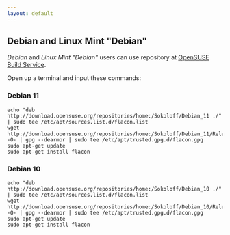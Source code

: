 ```yaml
---
layout: default
---
```


## Debian and Linux Mint "Debian"

*Debian* and *Linux Mint "Debian"* users can use repository at [OpenSUSE Build Service](http://download.opensuse.org/repositories/home:/Sokoloff/).

Open up a terminal and input these commands:

### Debian 11

    echo "deb http://download.opensuse.org/repositories/home:/Sokoloff/Debian_11 ./" | sudo tee /etc/apt/sources.list.d/flacon.list
    wget http://download.opensuse.org/repositories/home:/Sokoloff/Debian_11/Release.key -O- | gpg --dearmor | sudo tee /etc/apt/trusted.gpg.d/flacon.gpg
    sudo apt-get update
    sudo apt-get install flacon


### Debian 10

    echo "deb http://download.opensuse.org/repositories/home:/Sokoloff/Debian_10 ./" | sudo tee /etc/apt/sources.list.d/flacon.list
    wget http://download.opensuse.org/repositories/home:/Sokoloff/Debian_10/Release.key -O- | gpg --dearmor | sudo tee /etc/apt/trusted.gpg.d/flacon.gpg
    sudo apt-get update
    sudo apt-get install flacon
